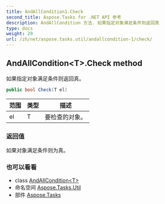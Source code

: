 ```yaml
---
title: AndAllCondition1.Check
second_title: Aspose.Tasks for .NET API 参考
description: AndAllCondition 方法. 如果指定对象满足条件则返回真
type: docs
weight: 20
url: /zh/net/aspose.tasks.util/andallcondition-1/check/
---
```

## AndAllCondition&lt;T&gt;.Check method

如果指定对象满足条件则返回真。

```csharp
public bool Check(T el)
```

| 范围 | 类型 | 描述 |
| --- | --- | --- |
| el | T | 要检查的对象。 |

### 返回值

如果对象满足条件则为真。

### 也可以看看

* class [AndAllCondition&lt;T&gt;](../)
* 命名空间 [Aspose.Tasks.Util](../../andallcondition-1/)
* 部件 [Aspose.Tasks](../../../)



